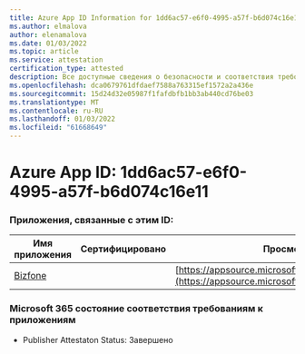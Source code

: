 ```yaml
---
title: Azure App ID Information for 1dd6ac57-e6f0-4995-a57f-b6d074c16e11
ms.author: elmalova
author: elenamalova
ms.date: 01/03/2022
ms.topic: article
ms.service: attestation
certification_type: attested
description: Все доступные сведения о безопасности и соответствия требованиям для 1dd6ac57-e6f0-4995-a57f-b6d074c16e11.
ms.openlocfilehash: dca0679761dfdaef7588a763315ef1572a2a436e
ms.sourcegitcommit: 15d24d32e05987f1fafdbfb1bb3ab440cd76be03
ms.translationtype: MT
ms.contentlocale: ru-RU
ms.lasthandoff: 01/03/2022
ms.locfileid: "61668649"
---
```

# <a name="azure-app-id-1dd6ac57-e6f0-4995-a57f-b6d074c16e11"></a>Azure App ID: 1dd6ac57-e6f0-4995-a57f-b6d074c16e11


### <a name="apps-associated-with-this-id"></a>Приложения, связанные с этим ID:
| **Имя приложения** | **Сертифицировано** | **Просмотр в AppSource** |
|--------------|---------------|-----------------------|
| [Bizfone](https://docs.microsoft.com/microsoft-365-app-certification/forward/WA200000874) |  | [https://appsource.microsoft.com/product/office/WA200000874](https://appsource.microsoft.com/product/office/WA200000874) |

### <a name="microsoft-365-app-compliance-status"></a>Microsoft 365 состояние соответствия требованиям к приложениям
- Publisher Attestaton Status: Завершено
